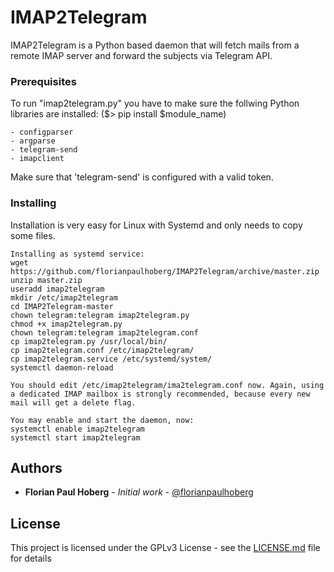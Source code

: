 # IMAP2Telegram

IMAP2Telegram is a Python based daemon that
will fetch mails from a remote IMAP server
and forward the subjects via Telegram API.

### Prerequisites

To run "imap2telegram.py" you have to make sure the follwing Python libraries are installed: 
($> pip install $module_name)
```
- configparser
- argparse
- telegram-send
- imapclient

```

Make sure that 'telegram-send' is configured with a valid token.

### Installing

Installation is very easy for Linux with Systemd and only needs to copy some files.

```
Installing as systemd service:
wget https://github.com/florianpaulhoberg/IMAP2Telegram/archive/master.zip
unzip master.zip
useradd imap2telegram
mkdir /etc/imap2telegram
cd IMAP2Telegram-master
chown telegram:telegram imap2telegram.py
chmod +x imap2telegram.py
chown telegram:telegram imap2telegram.conf
cp imap2telegram.py /usr/local/bin/
cp imap2telegram.conf /etc/imap2telegram/
cp imap2telegram.service /etc/systemd/system/
systemctl daemon-reload

You should edit /etc/imap2telegram/ima2telegram.conf now. Again, using a dedicated IMAP mailbox is strongly recommended, because every new mail will get a delete flag.

You may enable and start the daemon, now:
systemctl enable imap2telegram
systemctl start imap2telegram
```

## Authors

* **Florian Paul Hoberg** - *Initial work* - [@florianpaulhoberg](https://github.com/florianpaulhoberg)

## License

This project is licensed under the GPLv3 License - see the [LICENSE.md](LICENSE.md) file for details
